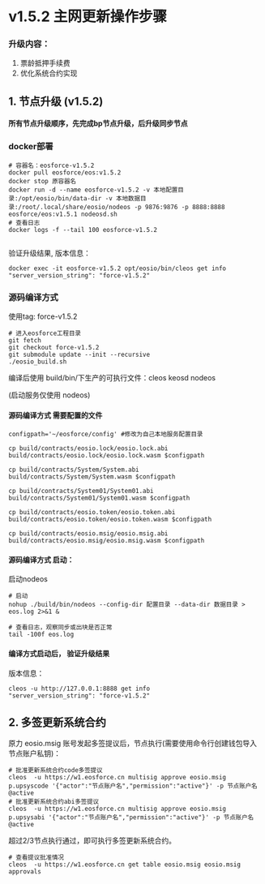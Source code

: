 # v1.5.2 主网更新操作步骤


### 升级内容：

1. 票龄抵押手续费
2. 优化系统合约实现





## 1. 节点升级 (v1.5.2)

#### 所有节点升级顺序，先完成bp节点升级，后升级同步节点


 

### docker部署

```
# 容器名：eosforce-v1.5.2
docker pull eosforce/eos:v1.5.2
docker stop 原容器名
docker run -d --name eosforce-v1.5.2 -v 本地配置目录:/opt/eosio/bin/data-dir -v 本地数据目录:/root/.local/share/eosio/nodeos -p 9876:9876 -p 8888:8888 eosforce/eos:v1.5.1 nodeosd.sh
# 查看日志
docker logs -f --tail 100 eosforce-v1.5.2
    
```
验证升级结果, 版本信息：
```shell
docker exec -it eosforce-v1.5.2 opt/eosio/bin/cleos get info
"server_version_string": "force-v1.5.2"
```

### 源码编译方式
使用tag: force-v1.5.2

```shell
# 进入eosforce工程目录
git fetch
git checkout force-v1.5.2
git submodule update --init --recursive
./eosio_build.sh
```

编译后使用 build/bin/下生产的可执行文件：cleos  keosd  nodeos

(启动服务仅使用 nodeos)

#### 源码编译方式 需要配置的文件
```shell
configpath='~/eosforce/config' #修改为自己本地服务配置目录

cp build/contracts/eosio.lock/eosio.lock.abi  build/contracts/eosio.lock/eosio.lock.wasm $configpath

cp build/contracts/System/System.abi build/contracts/System/System.wasm $configpath

cp build/contracts/System01/System01.abi build/contracts/System01/System01.wasm $configpath

cp build/contracts/eosio.token/eosio.token.abi build/contracts/eosio.token/eosio.token.wasm $configpath

cp build/contracts/eosio.msig/eosio.msig.abi build/contracts/eosio.msig/eosio.msig.wasm $configpath
```

#### 源码编译方式 启动：
启动nodeos

```shell
# 启动
nohup ./build/bin/nodeos --config-dir 配置目录 --data-dir 数据目录 > eos.log 2>&1 &

# 查看日志，观察同步或出块是否正常
tail -100f eos.log
```

#### 编译方式启动后， 验证升级结果
版本信息：


```shell
cleos -u http://127.0.0.1:8888 get info
"server_version_string": "force-v1.5.2"
```




## 2. 多签更新系统合约

原力 eosio.msig 账号发起多签提议后，节点执行(需要使用命令行创建钱包导入节点账户私钥)：

```shell
# 批准更新系统合约code多签提议
cleos  -u https://w1.eosforce.cn multisig approve eosio.msig p.upsyscode '{"actor":"节点账户名","permission":"active"}' -p 节点账户名@active
# 批准更新系统合约abi多签提议
cleos  -u https://w1.eosforce.cn multisig approve eosio.msig p.upsysabi '{"actor":"节点账户名","permission":"active"}' -p 节点账户名@active
```
超过2/3节点执行通过，即可执行多签更新系统合约。

```shell
# 查看提议批准情况
cleos  -u https://w1.eosforce.cn get table eosio.msig eosio.msig approvals
```